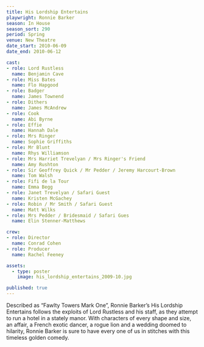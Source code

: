 ```yaml
---
title: His Lordship Entertains
playwright: Ronnie Barker
season: In House
season_sort: 290
period: Spring
venue: New Theatre
date_start: 2010-06-09
date_end: 2010-06-12

cast:
- role: Lord Rustless
  name: Benjamin Cave
- role: Miss Bates
  name: Flo Hapgood
- role: Badger
  name: James Townend
- role: Dithers
  name: James McAndrew
- role: Cook
  name: Abi Byrne
- role: Effie
  name: Hannah Dale
- role: Mrs Ringer
  name: Sophie Griffiths
- role: Mr Blunt
  name: Rhys Williamson
- role: Mrs Harriet Trevelyan / Mrs Ringer's Friend
  name: Amy Rushton
- role: Sir Geoffrey Quick / Mr Pedder / Jeremy Harcourt-Brown
  name: Tom Walsh
- role: Fifi de la Tour
  name: Emma Begg
- role: Janet Trevelyan / Safari Guest
  name: Kristen McGachey
- role: Robin / Mr Smith / Safari Guest
  name: Matt Wilks
- role: Mrs Pedder / Bridesmaid / Safari Gues
  name: Elin Stenner-Matthews

crew:
- role: Director
  name: Conrad Cohen
- role: Producer
  name: Rachel Feeney

assets:
  - type: poster
    image: his_lordship_entertains_2009-10.jpg

published: true
---
```


Described as “Fawlty Towers Mark One”, Ronnie Barker’s His Lordship Entertains follows the exploits of Lord Rustless and his staff, as they attempt to run a hotel in a stately manor. With characters of every shape and size, an affair, a French exotic dancer, a rogue lion and a wedding doomed to hilarity, Ronnie Barker is sure to have every one of us in stitches with this timeless golden comedy.


